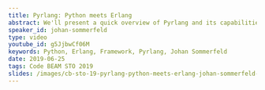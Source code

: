```yaml
---
title: Pyrlang: Python meets Erlang
abstract: We'll present a quick overview of Pyrlang and its capabilities and make some use case discussions around future project within AI / ML and web development.
speaker_id: johan-sommerfeld
type: video
youtube_id: g5JjbwCf06M
keywords: Python, Erlang, Framework, Pyrlang, Johan Sommerfeld
date: 2019-06-25
tags: Code BEAM STO 2019
slides: /images/cb-sto-19-pyrlang-python-meets-erlang-johan-sommerfeld-compressed.pdf
---
```


